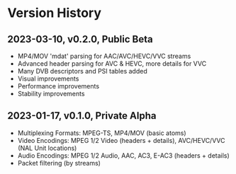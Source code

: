 # Version History

## 2023-03-10, v0.2.0, Public Beta
* MP4/MOV 'mdat' parsing for AAC/AVC/HEVC/VVC streams
* Advanced header parsing for AVC & HEVC, more details for VVC
* Many DVB descriptors and PSI tables added
* Visual improvements
* Performance improvements
* Stability improvements

## 2023-01-17, v0.1.0, Private Alpha

* Multiplexing Formats: MPEG-TS, MP4/MOV (basic atoms)
* Video Encodings: MPEG 1/2 Video (headers + details), AVC/HEVC/VVC (NAL Unit locations)
* Audio Encodings: MPEG 1/2 Audio, AAC, AC3, E-AC3 (headers + details)
* Packet filtering (by streams)
